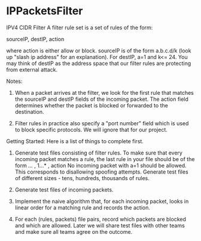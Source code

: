 # IPPacketsFilter
IPV4 CIDR Filter
A filter rule set is a set of rules of the form:

sourceIP, destIP, action 

where action is either allow or block.  sourceIP is of the form a.b.c.d/k  (look up "slash ip address" for an explanation).  For destIP, a=1 and k<= 24.  You may think of destIP as the address space that our filter rules are protecting from external attack.

Notes:

1. When a packet arrives at the filter, we look for the first rule that matches the sourceIP and destIP fields of the incoming packet.  The action field determines whether the packet is blocked or forwarded to the destination.

2. Filter rules in practice also specify a  "port number" field which is used to block specific protocols.  We will ignore that for our project.

Getting Started:  Here is a list of things to complete first.

1. Generate test files consisting of filter rules.  To make sure that every incoming packet matches a rule, the last rule in your file should be of the form  *.*.*.*  ,  1.*.*.*  , action  No incoming packet with a=1 should be allowed.  This corresponds to disallowing spoofing attempts.  Generate test files of different sizes - tens, hundreds, thousands of rules.

2. Generate test files of incoming packets.

3. Implement the naive algorithm that, for each incoming packet, looks in linear order for a matching rule and records the action.

4.  For each (rules, packets) file pairs, record which packets are blocked and which are allowed.  Later we will share test files with other teams and make sure all teams agree on the outcome.
